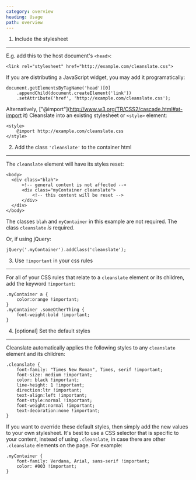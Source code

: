 ```yaml
---
category: overview
heading: Usage
path: overview
---
```


1) Include the stylesheet
---

E.g. add this to the host document's `<head>`:

    <link rel="stylesheet" href="http://example.com/cleanslate.css">

If you are distributing a JavaScript widget, you may add it programatically:

    document.getElementsByTagName('head')[0]
        .appendChild(document.createElement('link'))
        .setAttribute('href', 'http://example.com/cleanslate.css');

Alternatively, ["@import"](http://www.w3.org/TR/CSS2/cascade.html#at-import it) Cleanslate into an existing stylesheet or `<style>` element:

    <style>
        @import http://example.com/cleanslate.css
    </style>



2) Add the class <code>'cleanslate'</code> to the container html
---

The `cleanslate` element will have its styles reset:

    <body>
      <div class="blah">
          <!-- general content is not affected -->
          <div class="myContainer cleanslate">
              <!-- this content will be reset -->
          </div>
      </div>
    </body>

The classes `blah` and `myContainer` in this example are not required. 
The class `cleanslate` _is_ required.

Or, if using jQuery:

    jQuery('.myContainer').addClass('cleanslate');


3) Use <code>!important</code> in your css rules
---

For all of your CSS rules that relate to a `cleanslate` element or its children, add the keyword `!important`:

    .myContainer a {
        color:orange !important;
    }
    .myContainer .someOtherThing {
        font-weight:bold !important;
    }


4) [optional] Set the default styles
---

Cleanslate automatically applies the following styles to any `cleanslate` element and its children:

    .cleanslate {
        font-family: "Times New Roman", Times, serif !important;
        font-size: medium !important;
        color: black !important;
        line-height: 1 !important;
        direction:ltr !important;
        text-align:left !important;
        font-style:normal !important;
        font-weight:normal !important;
        text-decoration:none !important;
    }

If you want to override these default styles, then simply add the new values to your own stylesheet. It's best to use a CSS selector that is specific to your content, instead of using `.cleanslate`, in case there are other `.cleanslate` elements on the page. For example:

    .myContainer {
        font-family: Verdana, Arial, sans-serif !important;
        color: #003 !important;
    }
